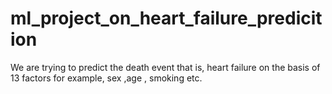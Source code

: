 # ml_project_on_heart_failure_predicition
We are trying to predict the death event that is, heart failure on the basis of 13 factors for example, sex ,age , smoking etc.
